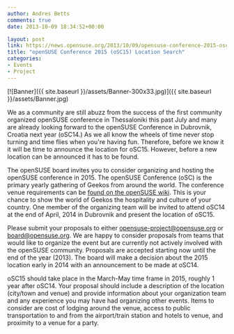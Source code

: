 ```yaml
---
author: Andres Betts
comments: true
date: 2013-10-09 18:34:52+00:00

layout: post
link: https://news.opensuse.org/2013/10/09/opensuse-conference-2015-osc15-location-search/
title: "openSUSE Conference 2015 (oSC15) Location Search"
categories:
- Events
- Project
---
```

[![Banner]({{ site.baseurl }}/assets/Banner-300x33.jpg)]({{ site.baseurl }}/assets/Banner.jpg)

We as a community are still abuzz from the success of the first community organized openSUSE conference in Thessaloniki this past July and many are already looking forward to the openSUSE Conference in Dubrovnik, Croatia next year (oSC14.) As we all know the wheels of time never stop turning and time flies when you're having fun. Therefore, before we know it it will be time to announce the location for oSC15. However, before a new location can be announced it has to be found.

The openSUSE board invites you to consider organizing and hosting the openSUSE conference in 2015. The openSUSE Conference (oSC) is the primary yearly gathering of Geekos from around the world. The conference venue requirements can be [found on the openSUSE wiki](https://en.opensuse.org/openSUSE:Conference_venue_requirements). This is your chance to show the world of Geekos the hospitality and culture of your country. One member of the organizing team will be invited to attend oSC14 at the end of April, 2014 in Dubrovnik and present the location of oSC15.

Please submit your proposals to either [opensuse-project@opensuse.org](mailto:opensuse-project@opensuse.org) or [board@opensuse.org](mailto:board@opensuse.org). We are happy to consider proposals from teams that would like to organize the event but are currently not actively involved with the openSUSE community. Proposals are accepted starting now until the end of the year (2013). The board will make a decision about the 2015 location early in 2014 with an announcement to be made at oSC14.

oSC15 should take place in the March-May time frame in 2015, roughly 1 year after oSC14. Your proposal should include a description of the location (city/town and venue) and provide information about your organization team and any experience you may have had organizing other events. Items to consider are cost of lodging around the venue, access to public transportation to and from the airport/train station and hotels to venue, and proximity to a venue for a party.		
